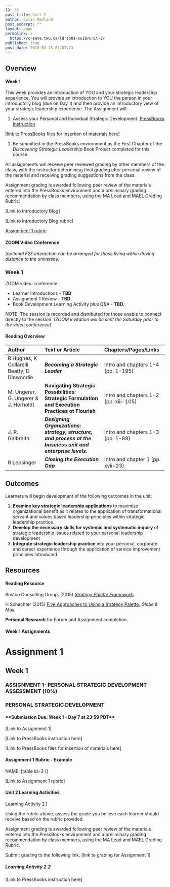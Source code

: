 ```yaml
---
ID: 32
post_title: Unit 2
author: Colin Madland
post_excerpt: ""
layout: page
permalink: >
  https://create.twu.ca/ldrs501-su18/unit-2/
published: true
post_date: 2018-02-23 01:07:23
---
```

<h2>Overview</h2>

<h4>Week 1</h4>

This week provides an introduction of YOU and your strategic leadership experience. You will provide an introduction to YOU the person in your introductory blog (due on Day 1) and then provide an introductory view of your strategic leadership experience. The Assignment will:

<ol>
<li>Assess your Personal and Individual Strategic Development. <a href="https://TWOnline.gitbooks.io/pressbook-resources/content/">PressBooks Instruction</a></li>
</ol>

[link to PressBooks files for insertion of materials here]

<ol>
<li>Be submitted in the PressBooks environment as the First Chapter of the <em>Discovering Strategic Leadership</em> Book Project completed for this course.</li>
</ol>

All assignments will receive peer reviewed grading by other members of the class, with the instructor determining final grading after personal review of the material and receiving grading suggestions from the class.

Assignment grading is awarded following peer review of the materials entered into the PressBooks environment and a preliminary grading recommendation by class members, using the MA Lead and MAEL Grading Rubric.

[Link to Introductory Blog]

[Link to Introductory Blog rubric]

<a href="https://create.twu.ca/ldrs501-su18/assignment-1/">Assignment 1 rubric</a>

<h4>ZOOM Video Conference</h4>

<em>(optional F2F interaction can be arranged for those living within driving distance to the university)</em>

<h3>Week 1</h3>

ZOOM video-conference

<ul>
<li>Learner Introductions - <strong>TBD</strong></li>
<li>Assignment 1 Review - <strong>TBD</strong></li>
<li>Book Development Learning Activity plus Q&amp;A - <strong>TBD</strong>.</li>
</ul>

NOTE: The session is recorded and distributed for those unable to connect directly to the session. <em>(ZOOM invitation will be sent the Saturday prior to the video conference)</em>

<h4>Reading Overview</h4>

<table>
<thead>
<tr>
  <th align="left"><strong>Author</strong></th>
  <th align="left"><strong>Text or Article</strong></th>
  <th align="left"><strong>Chapters/Pages/Links</strong></th>
</tr>
</thead>
<tbody>
<tr>
  <td align="left">R Hughes, K Collarelli Beatty, D Dinwoodie</td>
  <td align="left"><em><strong>Becoming a Strategic Leader</strong></em></td>
  <td align="left">Intro and chapters 1-4 (pp. 1-195)</td>
</tr>
<tr>
  <td align="left">M. Ungerer, G. Ungerer &amp; J. Herholdt</td>
  <td align="left"><strong>Navigating Strategic Possibilities: Strategic Formulation and Execution Practices ot Flourish</strong></td>
  <td align="left">Intro and chapters 1-2 (pp. xiii-105)</td>
</tr>
<tr>
  <td align="left">J. R. Galbraith</td>
  <td align="left"><em><strong>Designing Organizations: strategy, structure, and process at the business unit and enterprise levels.</strong></em></td>
  <td align="left">Intro and chapters 1-3 (pp. 1-88)</td>
</tr>
<tr>
  <td align="left">R Lepsinger</td>
  <td align="left"><em><strong>Closing the Execution Gap</strong></em></td>
  <td align="left">Intro and chapter 1 (pp. xvii-23)</td>
</tr>
</tbody>
</table>

<h2>Outcomes</h2>

Learners will begin development of the following outcomes in the unit:
1. <strong>Examine key strategic leadership applications</strong> to maximize organizational benefit as it relates to the application of transformational servant and values based leadership principles within strategic leadership practice.
2. <strong>Develop the necessary skills for systemic and systematic inquiry</strong> of strategic leadership issues related to your personal leadership development
3. <strong>Integrate strategic leadership practice</strong> into your personal, corporate and career experience through the application of service improvement principles introduced.

<h2>Resources</h2>

<h4>Reading Resource</h4>

Boston Consulting Group. (2015) <a href="http://media-publications.bcg.com/pdf/Your-Strategy-Needs-a-Strategy-chapter-01.pdf"><em>Strategy Palette Framework.</em></a>

H Schachter (2015) <a href="https://www.theglobeandmail.com/report-on-business/careers/management/five-approaches-to-using-a-strategy-palette/article25878353/">Five Approaches to Using a Strategy Palette.</a> <em>Globe &amp; Mail.</em>

<strong>Personal Research</strong> for Forum and Assignment completion.

<h4>Week 1 Assignments</h4>

<h1>Assignment 1</h1>

<h2><strong>Week 1</strong></h2>

<h3><strong>ASSIGNMENT 1- PERSONAL STRATEGIC DEVELOPMENT ASSESSMENT (10%)</strong></h3>

<h3><strong>PERSONAL STRATEGIC DEVELOPMENT</strong></h3>

<h4>**Submission Due: Week 1 - Day 7 at 23:59 PDT**</h4>

[Link to Assignment 1]

[Link to PressBooks instruction here]

[Link to PressBooks files for insertion of materials here]

<h4>Assignment 1 Rubric - Example</h4>

NAME:
[table id=3 /]

[Link to Assignment 1 rubric]

<h4>Unit 2 Learning Activities</h4>

Learning Activity 2.1

Using the rubric above, assess the grade you believe each learner should receive based on the rubric provided.

Assignment grading is awarded following peer review of the materials entered into the PressBooks environment and a preliminary grading recommendation by class members, using the MA Lead and MAEL Grading Rubric.

Submit grading to the following link. [link to grading for Assignment 1]

<h5>Learning Activity 2.2</h5>

[Link to PressBooks instruction here]
